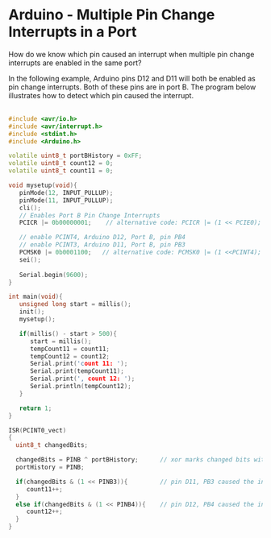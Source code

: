 # Arduino - Multiple Pin Change Interrupts in a Port

How do we know which pin caused an interrupt when multiple pin change interrupts are enabled in the same port?

In the following example, Arduino pins D12 and D11 will both be enabled as pin change interrupts. Both of these pins are in port B. The program below illustrates how to detect which pin caused the interrupt.</br></br>

```cpp
#include <avr/io.h>
#include <avr/interrupt.h>
#include <stdint.h>
#include <Arduino.h>

volatile uint8_t portBHistory = 0xFF;
volatile uint8_t count12 = 0;
volatile uint8_t count11 = 0;

void mysetup(void){
   pinMode(12, INPUT_PULLUP);
   pinMode(11, INPUT_PULLUP);
   cli();
   // Enables Port B Pin Change Interrupts
   PCICR |= 0b00000001;    // alternative code: PCICR |= (1 << PCIE0); 

   // enable PCINT4, Arduino D12, Port B, pin PB4
   // enable PCINT3, Arduino D11, Port B, pin PB3 
   PCMSK0 |= 0b0001100;   // alternative code: PCMSK0 |= (1 <<PCINT4); 
   sei();
   
   Serial.begin(9600);
}

int main(void){
   unsigned long start = millis();
   init();
   mysetup();

   if(millis() - start > 500){
      start = millis();
      tempCount11 = count11;
      tempCount12 = count12;
      Serial.print('count 11: ');
      Serial.print(tempCount11);
      Serial.print(', count 12: ');
      Serial.println(tempCount12);
   }

   return 1;
}

ISR(PCINT0_vect)
{
  uint8_t changedBits;

  changedBits = PINB ^ portBHistory;      // xor marks changed bits with a 1
  portHistory = PINB;

  if(changedBits & (1 << PINB3)){         // pin D11, PB3 caused the interrupt
     count11++;
  }
  else if(changedBits & (1 << PINB4)){    // pin D12, PB4 caused the interrupt
     count12++;
  }
}
```

